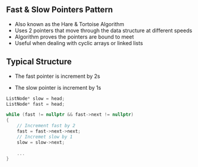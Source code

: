 Fast & Slow Pointers Pattern
------------------------------------------------------------------

- Also known as the Hare & Tortoise Algorithm
- Uses 2 pointers that move through the data structure at different speeds
- Algorithm proves the pointers are bound to meet
- Useful when dealing with cyclic arrays or linked lists

## Typical Structure

- The fast pointer is increment by 2s

- The slow pointer is increment by 1s


``` C++
ListNode* slow = head;
ListNode* fast = head;

while (fast != nullptr && fast->next != nullptr)
{
    // Increment fast by 2
    fast = fast->next->next;
    // Incremet slow by 1
    slow = slow->next;
    
    ...
}
```